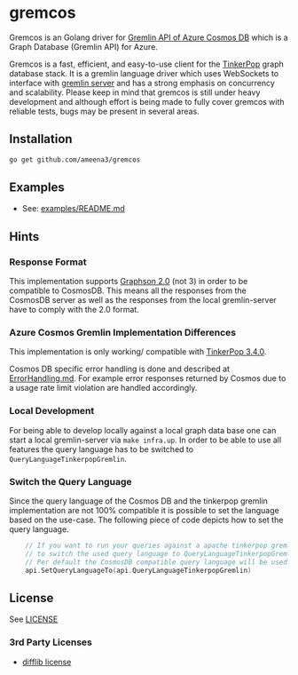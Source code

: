# gremcos

Gremcos is an Golang driver for [Gremlin API of Azure Cosmos DB](https://docs.microsoft.com/en-us/azure/cosmos-db/graph-introduction) which is a Graph Database (Gremlin API) for Azure.

Gremcos is a fast, efficient, and easy-to-use client for the [TinkerPop](http://tinkerpop.apache.org/docs/current/reference/) graph database stack. It is a gremlin language driver which uses WebSockets to interface with [gremlin server](http://tinkerpop.apache.org/docs/current/reference/#gremlin-server) and has a strong emphasis on concurrency and scalability. Please keep in mind that gremcos is still under heavy development and although effort is being made to fully cover gremcos with reliable tests, bugs may be present in several areas.

## Installation

```bash
go get github.com/ameena3/gremcos
```

## Examples

- See: [examples/README.md](examples/README.md)

## Hints

### Response Format

This implementation supports [Graphson 2.0](http://tinkerpop.apache.org/docs/3.4.0/dev/io/#graphson-2d0) (not 3) in order to be compatible to CosmosDB. This means all the responses from the CosmosDB server as well as the responses from the local gremlin-server have to comply with the 2.0 format.

### Azure Cosmos Gremlin Implementation Differences

This implementation is only working/ compatible with [TinkerPop 3.4.0](http://tinkerpop.apache.org/downloads.html).

Cosmos DB specific error handling is done and described at [ErrorHandling.md](ErrorHandling.md). For example error responses returned by Cosmos due to a usage rate limit violation are handled accordingly.

### Local Development

For being able to develop locally against a local graph data base one can start a local gremlin-server via `make infra.up`.
In order to be able to use all features the query language has to be switched to `QueryLanguageTinkerpopGremlin`.

### Switch the Query Language

Since the query language of the Cosmos DB and the tinkerpop gremlin implementation are not 100% compatible it is possible to set the language based on the use-case.
The following piece of code depicts how to set the query language.

```go
    // If you want to run your queries against a apache tinkerpop gremlin server it is recommended
    // to switch the used query language to QueryLanguageTinkerpopGremlin.
    // Per default the CosmosDB compatible query language will be used.
    api.SetQueryLanguageTo(api.QueryLanguageTinkerpopGremlin)
```

## License

See [LICENSE](LICENSE.md)

### 3rd Party Licenses

- [difflib license](https://github.com/pmezard/go-difflib/blob/master/LICENSE)
